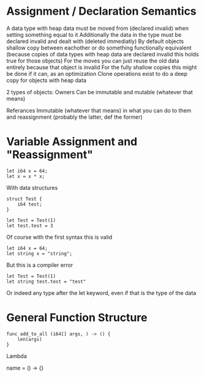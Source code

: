 # Assignment / Declaration Semantics 
A data type with heap data must be moved from (declared invalid) when setting something equal to it
Additionally the data in the type must be declared invalid and dealt with (deleted immediatly)
By default objects shallow copy between eachother or do something functionally equivalent
(because copies of data types with heap data are declared invalid this holds true for those objects)
For the moves you can just reuse the old data entirely because that object is invalid
For the fully shallow copies this might be done if it can, as an optimization
Clone operations exist to do a deep copy for objects with heap data 

2 types of objects: 
Owners 
Can be immutable and mutable (whatever that means)

Referances 
Immutable (whatever that means) in what you can do to them and reassignment 
(probably the latter, def the former)

# Variable Assignment and "Reassignment"

```
let i64 x = 64;
let x = x * x;
```

With data structures

```
struct Test {
    i64 test;
}

let Test = Test(1) 
let test.test = 3
```

Of course with the first syntax this is valid
```
let i64 x = 64;
let string x = "string";
```

But this is a compiler error 
```
let Test = Test(1)
let string test.test = "test"
```

Or indeed any type after the let keyword, even if that is the type of the data 

# General Function Structure

```
func add_to_all (i64[] args, ) -> () {
    len(args)
}
```

Lambda 

name = () -> {}
